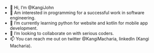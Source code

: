 - 👋 Hi, I’m @KangiJohn
- 👀 Am interested in programming for a successful work in software engineering.
- 🌱 I’m currently learning python for website and kotlin for mobile app development.
- 💞️ I’m looking to collaborate on with serious coders.
- 📫 You can reach me out on twitter @KangiMacharia, linkedIn (Kangi Macharia).

<!---
KangiJohn/KangiJohn is a ✨ special ✨ repository because its `README.md` (this file) appears on your GitHub profile.
You can click the Preview link to take a look at your changes.
--->
